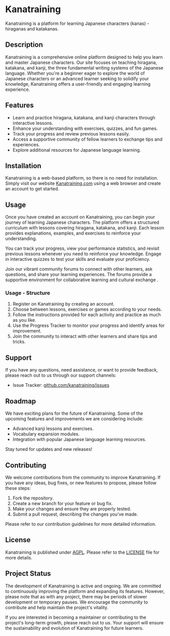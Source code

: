 # Kanatraining

Kanatraining is a platform for learning Japanese characters (kanas) - hiraganas and katakanas.

## Description

Kanatraining is a comprehensive online platform designed to help you learn and master Japanese characters. Our site focuses on teaching hiragana, katakana, and kanji, the three fundamental writing systems of the Japanese language. Whether you're a beginner eager to explore the world of Japanese characters or an advanced learner seeking to solidify your knowledge, Kanatraining offers a user-friendly and engaging learning experience.

## Features

- Learn and practice hiragana, katakana, and kanji characters through interactive lessons.
- Enhance your understanding with exercises, quizzes, and fun games.
- Track your progress and review previous lessons easily.
- Access a supportive community of fellow learners to exchange tips and experiences.
- Explore additional resources for Japanese language learning.

## Installation

Kanatraining is a web-based platform, so there is no need for installation. Simply visit our website [Kanatraining.com](https://www.kana.audricrosier.be) using a web browser and create an account to get started.

## Usage

Once you have created an account on Kanatraining, you can begin your journey of learning Japanese characters. The platform offers a structured curriculum with lessons covering hiragana, katakana, and kanji. Each lesson provides explanations, examples, and exercises to reinforce your understanding.

You can track your progress, view your performance statistics, and revisit previous lessons whenever you need to reinforce your knowledge. Engage in interactive quizzes to test your skills and evaluate your proficiency.

Join our vibrant community forums to connect with other learners, ask questions, and share your learning experiences. The forums provide a supportive environment for collaborative learning and cultural exchange
.
### Usage - Structure

1. Register on Kanatraining by creating an account.
2. Choose between lessons, exercises or games according to your needs.
3. Follow the instructions provided for each activity and practice as much as you like.
4. Use the Progress Tracker to monitor your progress and identify areas for improvement.
5. Join the community to interact with other learners and share tips and tricks.

## Support

If you have any questions, need assistance, or want to provide feedback, please reach out to us through our support channels:

- Issue Tracker: [github.com/kanatraining/issues](https://github.com/kanatraining/issues)

## Roadmap

We have exciting plans for the future of Kanatraining. Some of the upcoming features and improvements we are considering include:

- Advanced kanji lessons and exercises.
- Vocabulary expansion modules.
- Integration with popular Japanese language learning resources.

Stay tuned for updates and new releases!

## Contributing

We welcome contributions from the community to improve Kanatraining. If you have any ideas, bug fixes, or new features to propose, please follow these steps:

1. Fork the repository.
2. Create a new branch for your feature or bug fix.
3. Make your changes and ensure they are properly tested.
4. Submit a pull request, describing the changes you've made.

Please refer to our contribution guidelines for more detailed information.

<!-- ## Authors and Acknowledgment -->

## License

Kanatraining is published under [AGPL]((https://www.gnu.org/licenses/)). Please refer to the [LICENSE](/CHANGELOG.md) file for more details.

## Project Status

The development of Kanatraining is active and ongoing. We are committed to continuously improving the platform and expanding its features. However, please note that as with any project, there may be periods of slower development or temporary pauses. We encourage the community to contribute and help maintain the project's vitality.

If you are interested in becoming a maintainer or contributing to the project's long-term growth, please reach out to us. Your support will ensure the sustainability and evolution of Kanatraining for future learners.